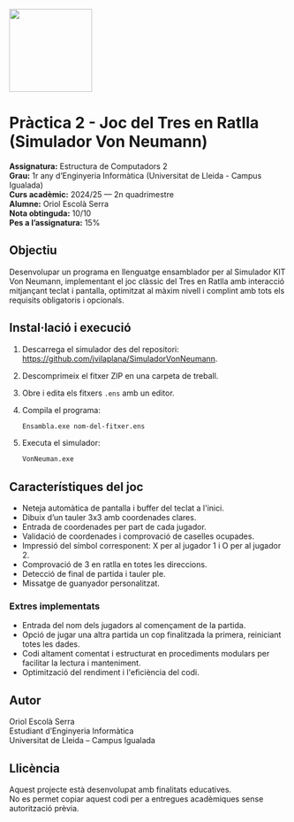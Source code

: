 <p align="left">
   <a href="https://www.eps.udl.cat/ca/" target="_blank">
     <img src="https://os-gei-udl-2526-105012.github.io/course/figures/corporative/institute.png" width="150"/>
   </a>
</p>

# Pràctica 2 - Joc del Tres en Ratlla (Simulador Von Neumann)

**Assignatura:** Estructura de Computadors 2   
**Grau:** 1r any d’Enginyeria Informàtica (Universitat de Lleida - Campus Igualada)  
**Curs acadèmic:** 2024/25 — 2n quadrimestre  
**Alumne:** Oriol Escolà Serra  
**Nota obtinguda:** 10/10  
**Pes a l’assignatura:** 15%


## Objectiu

Desenvolupar un programa en llenguatge ensamblador per al Simulador KIT Von Neumann, implementant el joc clàssic del Tres en Ratlla amb interacció mitjançant teclat i pantalla, optimitzat al màxim nivell i complint amb tots els requisits obligatoris i opcionals.

## Instal·lació i execució

1. Descarrega el simulador des del repositori: https://github.com/jvilaplana/SimuladorVonNeumann.
2. Descomprimeix el fitxer ZIP en una carpeta de treball.
3. Obre i edita els fitxers `.ens` amb un editor.
4. Compila el programa:
   
   ```bash
   Ensambla.exe nom-del-fitxer.ens
   ```
6. Executa el simulador:
   
   ```bash
   VonNeuman.exe
   ```

## Característiques del joc

- Neteja automàtica de pantalla i buffer del teclat a l'inici.
- Dibuix d’un tauler 3x3 amb coordenades clares.
- Entrada de coordenades per part de cada jugador.
- Validació de coordenades i comprovació de caselles ocupades.
- Impressió del símbol corresponent: X per al jugador 1 i O per al jugador 2.
- Comprovació de 3 en ratlla en totes les direccions.
- Detecció de final de partida i tauler ple.
- Missatge de guanyador personalitzat.

### Extres implementats

- Entrada del nom dels jugadors al començament de la partida.
- Opció de jugar una altra partida un cop finalitzada la primera, reiniciant totes les dades.
- Codi altament comentat i estructurat en procediments modulars per facilitar la lectura i manteniment.
- Optimització del rendiment i l'eficiència del codi.

## Autor

Oriol Escolà Serra  
Estudiant d’Enginyeria Informàtica  
Universitat de Lleida – Campus Igualada  

## Llicència

Aquest projecte està desenvolupat amb finalitats educatives.  
No es permet copiar aquest codi per a entregues acadèmiques sense autorització prèvia.
